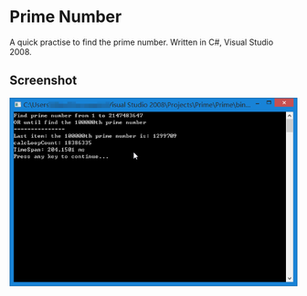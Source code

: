 Prime Number
============
A quick practise to find the prime number.
Written in C#, Visual Studio 2008.


Screenshot
----------
![Screenshot001](screenshot001.png)